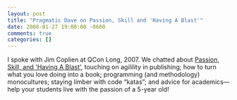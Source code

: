 ```yaml
---
layout: post
title: "Pragmatic Dave on Passion, Skill and 'Having A Blast'"
date: 2008-01-27 19:00:00 -0600
comments: true
categories: []
---
```

I spoke with Jim Coplien at QCon Long, 2007. We chatted about <a
href="http://www.infoq.com/interviews/dave-thomas-agile-passion">Passion, Skill, and 'Having A Blast'</a>, touching on 
agilility in publishing; how to
turn what you love doing into a book; programming (and methodology)
monocultures; staying limber with code “katas”; and advice for
academics—help your students live with the passion of a 5-year old!


